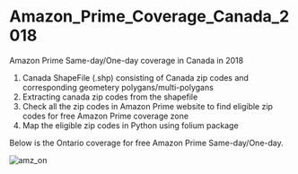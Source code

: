 # Amazon_Prime_Coverage_Canada_2018
Amazon Prime Same-day/One-day coverage in Canada in 2018

1. Canada ShapeFile (.shp) consisting of Canada zip codes and corresponding geometery polygans/multi-polygans
2. Extracting canada zip codes from the shapefile
3. Check all the zip codes in Amazon Prime website to find eligible zip codes for free Amazon Prime coverage zone
4. Map the eligible zip codes in Python using folium package

Below is the Ontario coverage for free Amazon Prime Same-day/One-day.

![amz_on](https://user-images.githubusercontent.com/16935815/51081882-01720d00-16c9-11e9-9b5a-73f3d89635ad.jpg)
